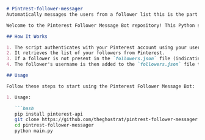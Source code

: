 

```markdown
# Pintrest-follower-messager
Automatically messages the users from a follower list this is the part of a big automatic markiting tool which i am creating

Welcome to the Pinterest Follower Message Bot repository! This Python script automates sending welcome messages to new followers on Pinterest using the Pinterest API.

## How It Works

1. The script authenticates with your Pinterest account using your username and password.
2. It retrieves the list of your followers from Pinterest.
3. If a follower is not present in the `followers.json` file (indicating that they are a new follower), the script sends them a personalized welcome message using the Pinterest API.
4. The follower's username is then added to the `followers.json` file to keep track of sent messages.

## Usage

Follow these steps to start using the Pinterest Follower Message Bot:

1. Usage:

   ```bash
   pip install pinterest-api
   git clone https://github.com/theghostrat/pintrest-follower-messager.git
   cd pintrest-follower-messager
   python main.py


